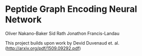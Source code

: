 Peptide Graph Encoding Neural Network
==============

Oliver Nakano-Baker
Sid Rath
Jonathon Francis-Landau

This project builds upon work by Devid Duvenaud et. al. (http://arxiv.org/pdf/1509.09292.pdf)

